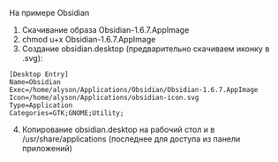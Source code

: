 На примере Obsidian
1) Скачивание образа Obsidian-1.6.7.AppImage
2) chmod u+x Obsidian-1.6.7.AppImage
3) Создание obsidian.desktop (предварительно скачиваем иконку в .svg): 
```
[Desktop Entry]
Name=Obsidian
Exec=/home/alyson/Applications/Obsidian/Obsidian-1.6.7.AppImage
Icon=/home/alyson/Applications/obsidian-icon.svg
Type=Application
Categories=GTK;GNOME;Utility;
```
4) Копирование obsidian.desktop на рабочий стол и в /usr/share/applications (последнее для доступа из панели приложений)